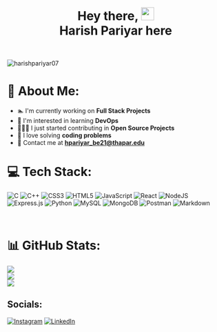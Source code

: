 <h1 align= "center"> Hey there, <img src="https://media.giphy.com/media/hvRJCLFzcasrR4ia7z/giphy.gif" width="30px"><br> Harish Pariyar here</h1>

<!-- <h3 align="center">I don't want what I wish, I want what I work for 😶‍🌫️</h3> -->

<br>
<p align="left"> <img src="https://komarev.com/ghpvc/?username=harishpariyar07&label=Profile%20views&color=0e75b6&style=flat" alt="harishpariyar07" />
  
# 📕 About Me:

- 🏊 I'm currently working on **Full Stack Projects**
- 🌱 I'm interested in learning **DevOps**
- 🧑🏻‍💻 I just started contributing in **Open Source Projects**
- 🧠 I love solving **coding problems**
- 💌 Contact me at **hpariyar_be21@thapar.edu**

# 💻 Tech Stack:
![C](https://img.shields.io/badge/c-%2300599C.svg?style=for-the-badge&logo=c&logoColor=white) ![C++](https://img.shields.io/badge/c++-%2300599C.svg?style=for-the-badge&logo=c%2B%2B&logoColor=white) ![CSS3](https://img.shields.io/badge/css3-%231572B6.svg?style=for-the-badge&logo=css3&logoColor=white) ![HTML5](https://img.shields.io/badge/html5-%23E34F26.svg?style=for-the-badge&logo=html5&logoColor=white) ![JavaScript](https://img.shields.io/badge/javascript-%23323330.svg?style=for-the-badge&logo=javascript&logoColor=%23F7DF1E) ![React](https://img.shields.io/badge/react-%2320232a.svg?style=for-the-badge&logo=react&logoColor=%2361DAFB) ![NodeJS](https://img.shields.io/badge/node.js-6DA55F?style=for-the-badge&logo=node.js&logoColor=white) ![Express.js](https://img.shields.io/badge/express.js-%23404d59.svg?style=for-the-badge&logo=express&logoColor=%2361DAFB) ![Python](https://img.shields.io/badge/python-3670A0?style=for-the-badge&logo=python&logoColor=ffdd54)  ![MySQL](https://img.shields.io/badge/mysql-%2300f.svg?style=for-the-badge&logo=mysql&logoColor=white) ![MongoDB](https://img.shields.io/badge/MongoDB-%234ea94b.svg?style=for-the-badge&logo=mongodb&logoColor=white) ![Postman](https://img.shields.io/badge/Postman-FF6C37?style=for-the-badge&logo=postman&logoColor=white) ![Markdown](https://img.shields.io/badge/markdown-%23000000.svg?style=for-the-badge&logo=markdown&logoColor=white)

<br>

# 📊 GitHub Stats:
![](https://github-readme-stats.vercel.app/api?username=harishpariyar07&theme=dracula&hide_border=false&include_all_commits=true&count_private=true)<br/>
![](https://github-readme-streak-stats.herokuapp.com/?user=harishpariyar07&theme=dracula&hide_border=false)<br/>
![](https://github-readme-stats.vercel.app/api/top-langs/?username=harishpariyar07&theme=dracula&hide_border=false&include_all_commits=true&count_private=true&layout=compact)
  
##  Socials:
[![Instagram](https://img.shields.io/badge/Instagram-%23E4405F.svg?logo=Instagram&logoColor=white)](https://www.instagram.com/harish_2_30/) [![LinkedIn](https://img.shields.io/badge/LinkedIn-%230077B5.svg?logo=linkedin&logoColor=white)](https://linkedin.com/in/harish-pariyar) 

